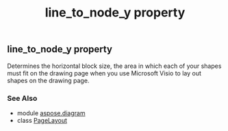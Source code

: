 ﻿---
title: line_to_node_y property
second_title: Aspose.Diagram for Python via .NET API References
description: 
type: docs
weight: 210
url: /python-net/aspose.diagram/pagelayout/line_to_node_y/
is_root: false
---

## line_to_node_y property


Determines the horizontal block size, the area in which each of your shapes must fit on the drawing page when you use Microsoft Visio to lay out shapes on the drawing page.

### See Also
* module [aspose.diagram](../../)
* class [PageLayout](/diagram/python-net/aspose.diagram/pagelayout)
